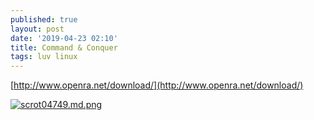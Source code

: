 ```yaml
---
published: true
layout: post
date: '2019-04-23 02:10'
title: Command & Conquer
tags: luv linux
---
```

[http://www.openra.net/download/](http://www.openra.net/download/)

[![scrot04749.md.png](https://cdn.scrot.moe/images/2019/04/23/scrot04749.md.png)](https://scrot.moe/image/aUXZz)
